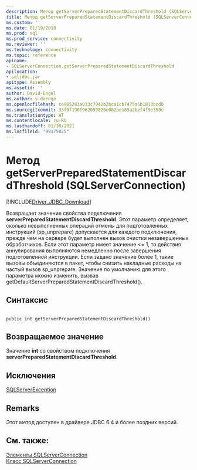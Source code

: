 ```yaml
---
description: Метод getServerPreparedStatementDiscardThreshold (SQLServerConnection)
title: Метод getServerPreparedStatementDiscardThreshold (SQLServerConnection) | Документация Майкрософт
ms.custom: ''
ms.date: 01/19/2018
ms.prod: sql
ms.prod_service: connectivity
ms.reviewer: ''
ms.technology: connectivity
ms.topic: reference
apiname:
- SQLServerConnection.getServerPreparedStatementDiscardThreshold
apilocation:
- sqljdbc.jar
apitype: Assembly
ms.assetid: ''
author: David-Engel
ms.author: v-daenge
ms.openlocfilehash: ce985283a033c7942b2bca1cb7475a5b1813bcd0
ms.sourcegitcommit: 33f0f190f962059826e002be165a2bef4f9e350c
ms.translationtype: HT
ms.contentlocale: ru-RU
ms.lasthandoff: 01/30/2021
ms.locfileid: "99175025"
---
```

# <a name="getserverpreparedstatementdiscardthreshold-method-sqlserverconnection"></a>Метод getServerPreparedStatementDiscardThreshold (SQLServerConnection)
[!INCLUDE[Driver_JDBC_Download](../../../includes/driver_jdbc_download.md)]

 Возвращает значение свойства подключения **serverPreparedStatementDiscardThreshold**. Этот параметр определяет, сколько невыполненных операций отмены для подготовленных инструкций (sp_unprepare) допускается для каждого подключения, прежде чем на сервере будет выполнен вызов очистки незавершенных обработчиков. Если этот параметр имеет значение <= 1, то действия аннулирования выполняются немедленно после завершения подготовленной инструкции. Если задано значение более 1, такие вызовы объединяются в пакет, чтобы снизить накладные расходы на частый вызов sp_unprepare. Значение по умолчанию для этого параметра можно изменить, вызвав getDefaultServerPreparedStatementDiscardThreshold().

## <a name="syntax"></a>Синтаксис  
  
```  
  
public int getServerPreparedStatementDiscardThreshold()  
```  

## <a name="return-value"></a>Возвращаемое значение
 Значение **int** со свойством подключения **serverPreparedStatementDiscardThreshold**.

## <a name="exceptions"></a>Исключения  
 [SQLServerException](../../../connect/jdbc/reference/sqlserverexception-class.md)  
 
## <a name="remarks"></a>Remarks  
 Этот метод доступен в драйвере JDBC 6.4 и более поздних версий.
 
## <a name="see-also"></a>См. также:  
 [Элементы SQLServerConnection](../../../connect/jdbc/reference/sqlserverconnection-members.md)   
 [Класс SQLServerConnection](../../../connect/jdbc/reference/sqlserverconnection-class.md)  
  
  

